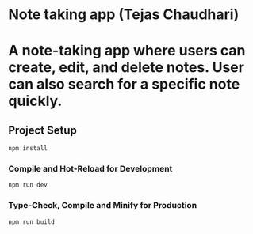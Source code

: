 # Note taking app (Tejas Chaudhari)
# A note-taking app where users can create, edit, and delete notes. User can also search for a specific note quickly.

## Project Setup

```sh
npm install
```

### Compile and Hot-Reload for Development

```sh
npm run dev
```

### Type-Check, Compile and Minify for Production

```sh
npm run build
```
